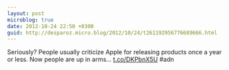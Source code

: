 ```yaml
---
layout: post
microblog: true
date: 2012-10-24 22:50 +0300
guid: http://desparoz.micro.blog/2012/10/24/t261192956776689666.html
---
```

Seriously? People usually criticize Apple for releasing products once a year or less. Now people are up in arms… [t.co/DKPbnX5U](https://t.co/DKPbnX5U) #adn

